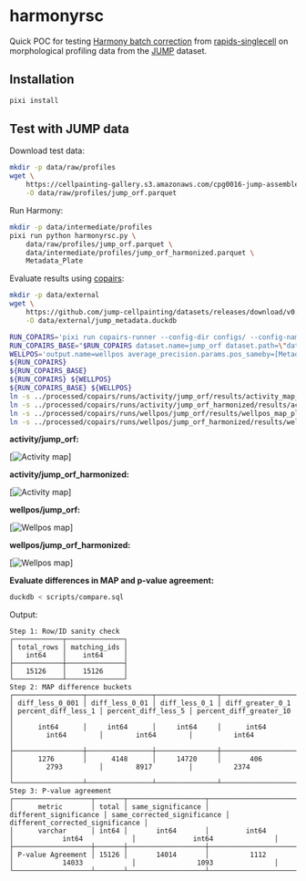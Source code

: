 # harmonyrsc

Quick POC for testing [Harmony batch correction](https://rapids-singlecell.readthedocs.io/en/latest/api/generated/rapids_singlecell.pp.harmony_integrate.html#rapids_singlecell.pp.harmony_integrate) from [rapids-singlecell](https://scanpy.readthedocs.io/en/stable/index.html) on morphological profiling data from the [JUMP](https://broad.io/jump) dataset.

## Installation

```bash
pixi install
```

## Test with JUMP data

Download test data:

```bash
mkdir -p data/raw/profiles
wget \
    https://cellpainting-gallery.s3.amazonaws.com/cpg0016-jump-assembled/source_all/workspace/profiles_assembled/ORF/v1.0b/profiles_wellpos_var_mad_int_featselect.parquet \
    -O data/raw/profiles/jump_orf.parquet
```

Run Harmony:

```bash
mkdir -p data/intermediate/profiles
pixi run python harmonyrsc.py \
    data/raw/profiles/jump_orf.parquet \
    data/intermediate/profiles/jump_orf_harmonized.parquet \
    Metadata_Plate
```

Evaluate results using [copairs](https://github.com/cytomining/copairs):

```bash
mkdir -p data/external
wget \
    https://github.com/jump-cellpainting/datasets/releases/download/v0.12/jump_metadata.duckdb \
    -O data/external/jump_metadata.duckdb
```

```bash
RUN_COPAIRS='pixi run copairs-runner --config-dir configs/ --config-name copairs'
RUN_COPAIRS_BASE="$RUN_COPAIRS dataset.name=jump_orf dataset.path=\"data/raw/profiles/jump_orf.parquet\""
WELLPOS='output.name=wellpos average_precision.params.pos_sameby=[Metadata_Well,Metadata_reference_index] average_precision.params.pos_diffby=[Metadata_JCP2022] average_precision.params.neg_sameby=[Metadata_Source,Metadata_Batch] mean_average_precision.params.sameby=[Metadata_Well]'
${RUN_COPAIRS}
${RUN_COPAIRS_BASE}
${RUN_COPAIRS} ${WELLPOS}
${RUN_COPAIRS_BASE} ${WELLPOS}
ln -s ../processed/copairs/runs/activity/jump_orf/results/activity_map_plot.png data/figures/jump_orf_activity_map_plot.png
ln -s ../processed/copairs/runs/activity/jump_orf_harmonized/results/activity_map_plot.png data/figures/jump_orf_harmonized_activity_map_plot.png
ln -s ../processed/copairs/runs/wellpos/jump_orf/results/wellpos_map_plot.png data/figures/jump_orf_wellpos_map_plot.png
ln -s ../processed/copairs/runs/wellpos/jump_orf_harmonized/results/wellpos_map_plot.png data/figures/jump_orf_harmonized_wellpos_map_plot.png
```

**activity/jump_orf:**

[![Activity map](data/figures/jump_orf_activity_map_plot.png)]

**activity/jump_orf_harmonized:**

[![Activity map](data/figures/jump_orf_harmonized_activity_map_plot.png)]

**wellpos/jump_orf:**

[![Wellpos map](data/figures/jump_orf_wellpos_map_plot.png)]

**wellpos/jump_orf_harmonized:**

[![Wellpos map](data/figures/jump_orf_harmonized_wellpos_map_plot.png)]

**Evaluate differences in MAP and p-value agreement:**

```bash
duckdb < scripts/compare.sql
```

Output:

```
Step 1: Row/ID sanity check
┌────────────┬──────────────┐
│ total_rows │ matching_ids │
│   int64    │    int64     │
├────────────┼──────────────┤
│   15126    │    15126     │
└────────────┴──────────────┘
Step 2: MAP difference buckets
┌─────────────────┬────────────────┬───────────────┬──────────────────┬─────────────────────┬─────────────────────┬─────────────────────────┐
│ diff_less_0_001 │ diff_less_0_01 │ diff_less_0_1 │ diff_greater_0_1 │ percent_diff_less_1 │ percent_diff_less_5 │ percent_diff_greater_10 │
│      int64      │     int64      │     int64     │      int64       │        int64        │        int64        │          int64          │
├─────────────────┼────────────────┼───────────────┼──────────────────┼─────────────────────┼─────────────────────┼─────────────────────────┤
│      1276       │      4148      │     14720     │       406        │        2793         │        8917         │          2374           │
└─────────────────┴────────────────┴───────────────┴──────────────────┴─────────────────────┴─────────────────────┴─────────────────────────┘
Step 3: P-value agreement
┌───────────────────┬───────┬───────────────────┬────────────────────────┬─────────────────────────────┬──────────────────────────────────┐
│      metric       │ total │ same_significance │ different_significance │ same_corrected_significance │ different_corrected_significance │
│      varchar      │ int64 │       int64       │         int64          │            int64            │              int64               │
├───────────────────┼───────┼───────────────────┼────────────────────────┼─────────────────────────────┼──────────────────────────────────┤
│ P-value Agreement │ 15126 │       14014       │          1112          │            14033            │               1093               │
└───────────────────┴───────┴───────────────────┴────────────────────────┴─────────────────────────────┴──────────────────────────────────┘
```
